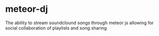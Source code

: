 meteor-dj
=========

The ability to stream soundclound songs through meteor js allowing for social collaboration of playlists and song sharing
